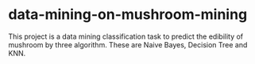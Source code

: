 # data-mining-on-mushroom-mining

This project is a data mining classification task to predict the edibility of mushroom by three algorithm. These are Naive Bayes, Decision Tree and KNN. 
